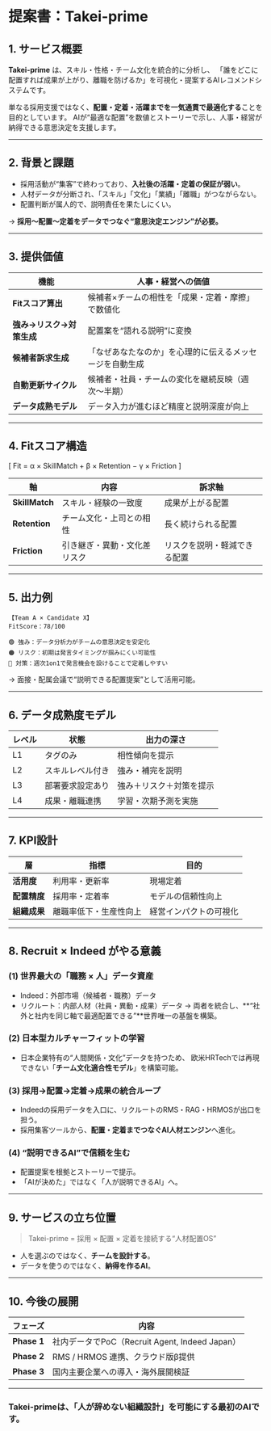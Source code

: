# 提案書：Takei-prime

## 1. サービス概要
**Takei-prime** は、スキル・性格・チーム文化を統合的に分析し、
「誰をどこに配置すれば成果が上がり、離職を防げるか」を可視化・提案するAIレコメンドシステムです。

単なる採用支援ではなく、**配置・定着・活躍までを一気通貫で最適化する**ことを目的としています。
AIが“最適な配置”を数値とストーリーで示し、人事・経営が納得できる意思決定を支援します。

---

## 2. 背景と課題
- 採用活動が“集客”で終わっており、**入社後の活躍・定着の保証が弱い**。
- 人材データが分断され、「スキル」「文化」「業績」「離職」がつながらない。
- 配置判断が属人的で、説明責任を果たしにくい。

→ **採用〜配置〜定着をデータでつなぐ“意思決定エンジン”が必要。**

---

## 3. 提供価値
| 機能 | 人事・経営への価値 |
|------|------------------|
| **Fitスコア算出** | 候補者×チームの相性を「成果・定着・摩擦」で数値化 |
| **強み→リスク→対策生成** | 配置案を“語れる説明”に変換 |
| **候補者訴求生成** | 「なぜあなたなのか」を心理的に伝えるメッセージを自動生成 |
| **自動更新サイクル** | 候補者・社員・チームの変化を継続反映（週次〜半期） |
| **データ成熟モデル** | データ入力が進むほど精度と説明深度が向上 |

---

## 4. Fitスコア構造
\[
Fit = α × SkillMatch + β × Retention − γ × Friction
\]

| 軸 | 内容 | 訴求軸 |
|------|------|------|
| **SkillMatch** | スキル・経験の一致度 | 成果が上がる配置 |
| **Retention** | チーム文化・上司との相性 | 長く続けられる配置 |
| **Friction** | 引き継ぎ・異動・文化差リスク | リスクを説明・軽減できる配置 |

---

## 5. 出力例
```
【Team A × Candidate X】
FitScore：78/100

🟢 強み：データ分析力がチームの意思決定を安定化
🟠 リスク：初期は発言タイミングが掴みにくい可能性
🔵 対策：週次1on1で発言機会を設けることで定着しやすい
```
→ 面接・配属会議で“説明できる配置提案”として活用可能。

---

## 6. データ成熟度モデル
| レベル | 状態 | 出力の深さ |
|---------|------|-------------|
| L1 | タグのみ | 相性傾向を提示 |
| L2 | スキルレベル付き | 強み・補完を説明 |
| L3 | 部署要求設定あり | 強み＋リスク＋対策を提示 |
| L4 | 成果・離職連携 | 学習・次期予測を実施 |

---

## 7. KPI設計
| 層 | 指標 | 目的 |
|------|-----------|-----------|
| **活用度** | 利用率・更新率 | 現場定着 |
| **配置精度** | 採用率・定着率 | モデルの信頼性向上 |
| **組織成果** | 離職率低下・生産性向上 | 経営インパクトの可視化 |

---

## 8. Recruit × Indeed がやる意義

### (1) 世界最大の「職務 × 人」データ資産
- Indeed：外部市場（候補者・職務）データ
- リクルート：内部人材（社員・異動・成果）データ
→ 両者を統合し、**“社外と社内を同じ軸で最適配置できる”**世界唯一の基盤を構築。

### (2) 日本型カルチャーフィットの学習
- 日本企業特有の“人間関係・文化”データを持つため、
  欧米HRTechでは再現できない「**チーム文化適合性モデル**」を構築可能。

### (3) 採用→配置→定着→成果の統合ループ
- Indeedの採用データを入口に、リクルートのRMS・RAG・HRMOSが出口を担う。
- 採用集客ツールから、**配置・定着までつなぐAI人材エンジン**へ進化。

### (4) “説明できるAI”で信頼を生む
- 配置提案を根拠とストーリーで提示。
- 「AIが決めた」ではなく「人が説明できるAI」へ。

---

## 9. サービスの立ち位置
> Takei-prime = 採用 × 配置 × 定着を接続する“人材配置OS”

- 人を選ぶのではなく、**チームを設計する**。
- データを使うのではなく、**納得を作るAI**。

---

## 10. 今後の展開
| フェーズ | 内容 |
|-----------|------|
| **Phase 1** | 社内データでPoC（Recruit Agent, Indeed Japan） |
| **Phase 2** | RMS / HRMOS 連携、クラウド版β提供 |
| **Phase 3** | 国内主要企業への導入・海外展開検証 |

---

### **Takei-primeは、「人が辞めない組織設計」を可能にする最初のAIです。**

